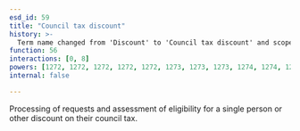 ```yaml
---
esd_id: 59
title: "Council tax discount"
history: >-
  Term name changed from 'Discount' to 'Council tax discount' and scope notes added in version 2.02. Term name changed from 'Council tax discount' to 'Council tax - discount' in version 3.00. Name changed to 'Council tax discount' in version 4.00.
function: 56
interactions: [0, 8]
powers: [1272, 1272, 1272, 1272, 1272, 1273, 1273, 1273, 1274, 1274, 1274, 1276, 1276, 1276, 1276, 1276, 1277, 1278, 1279, 1279, 1279, 1279, 1279, 1280, 1280, 1280, 1280, 1280, 1281, 1281, 1281, 1281, 1281, 1282, 1282, 1282, 1282, 1282, 1295, 1295, 1295, 1295, 1295, 1296, 1296, 1296, 1296, 1296, 2602, 2602, 2660, 2660, 2661, 2661, 2662, 2662]
internal: false

---
```


Processing of requests and assessment of eligibility for a single person or other discount on their council tax.

